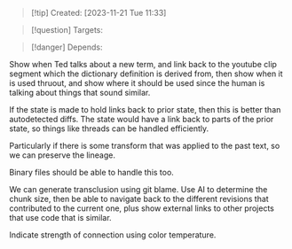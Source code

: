 
>[!tip] Created: [2023-11-21 Tue 11:33]

>[!question] Targets: 

>[!danger] Depends: 


Show when Ted talks about a new term, and link back to the youtube clip segment which the dictionary definition is derived from, then show when it is used thruout, and show where it should be used since the human is talking about things that sound similar.

If the state is made to hold links back to prior state, then this is better than autodetected diffs.
The state would have a link back to parts of the prior state, so things like threads can be handled efficiently.

Particularly if there is some transform that was applied to the past text, so we can preserve the lineage.

Binary files should be able to handle this too.

We can generate transclusion using git blame.  Use AI to determine the chunk size, then be able to navigate back to the different revisions that contributed to the current one, plus show external links to other projects that use code that is similar.

Indicate strength of connection using color temperature.